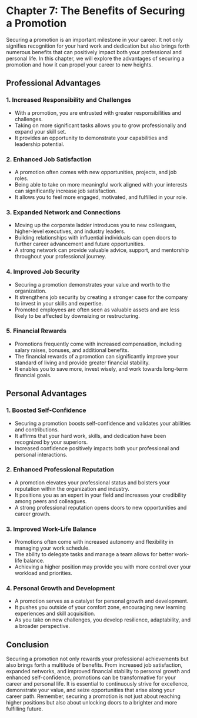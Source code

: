 Chapter 7: The Benefits of Securing a Promotion
===============================================

Securing a promotion is an important milestone in your career. It not only signifies recognition for your hard work and dedication but also brings forth numerous benefits that can positively impact both your professional and personal life. In this chapter, we will explore the advantages of securing a promotion and how it can propel your career to new heights.

Professional Advantages
-----------------------

### 1. **Increased Responsibility and Challenges**

* With a promotion, you are entrusted with greater responsibilities and challenges.
* Taking on more significant tasks allows you to grow professionally and expand your skill set.
* It provides an opportunity to demonstrate your capabilities and leadership potential.

### 2. **Enhanced Job Satisfaction**

* A promotion often comes with new opportunities, projects, and job roles.
* Being able to take on more meaningful work aligned with your interests can significantly increase job satisfaction.
* It allows you to feel more engaged, motivated, and fulfilled in your role.

### 3. **Expanded Network and Connections**

* Moving up the corporate ladder introduces you to new colleagues, higher-level executives, and industry leaders.
* Building relationships with influential individuals can open doors to further career advancement and future opportunities.
* A strong network can provide valuable advice, support, and mentorship throughout your professional journey.

### 4. **Improved Job Security**

* Securing a promotion demonstrates your value and worth to the organization.
* It strengthens job security by creating a stronger case for the company to invest in your skills and expertise.
* Promoted employees are often seen as valuable assets and are less likely to be affected by downsizing or restructuring.

### 5. **Financial Rewards**

* Promotions frequently come with increased compensation, including salary raises, bonuses, and additional benefits.
* The financial rewards of a promotion can significantly improve your standard of living and provide greater financial stability.
* It enables you to save more, invest wisely, and work towards long-term financial goals.

Personal Advantages
-------------------

### 1. **Boosted Self-Confidence**

* Securing a promotion boosts self-confidence and validates your abilities and contributions.
* It affirms that your hard work, skills, and dedication have been recognized by your superiors.
* Increased confidence positively impacts both your professional and personal interactions.

### 2. **Enhanced Professional Reputation**

* A promotion elevates your professional status and bolsters your reputation within the organization and industry.
* It positions you as an expert in your field and increases your credibility among peers and colleagues.
* A strong professional reputation opens doors to new opportunities and career growth.

### 3. **Improved Work-Life Balance**

* Promotions often come with increased autonomy and flexibility in managing your work schedule.
* The ability to delegate tasks and manage a team allows for better work-life balance.
* Achieving a higher position may provide you with more control over your workload and priorities.

### 4. **Personal Growth and Development**

* A promotion serves as a catalyst for personal growth and development.
* It pushes you outside of your comfort zone, encouraging new learning experiences and skill acquisition.
* As you take on new challenges, you develop resilience, adaptability, and a broader perspective.

Conclusion
----------

Securing a promotion not only rewards your professional achievements but also brings forth a multitude of benefits. From increased job satisfaction, expanded networks, and improved financial stability to personal growth and enhanced self-confidence, promotions can be transformative for your career and personal life. It is essential to continuously strive for excellence, demonstrate your value, and seize opportunities that arise along your career path. Remember, securing a promotion is not just about reaching higher positions but also about unlocking doors to a brighter and more fulfilling future.
